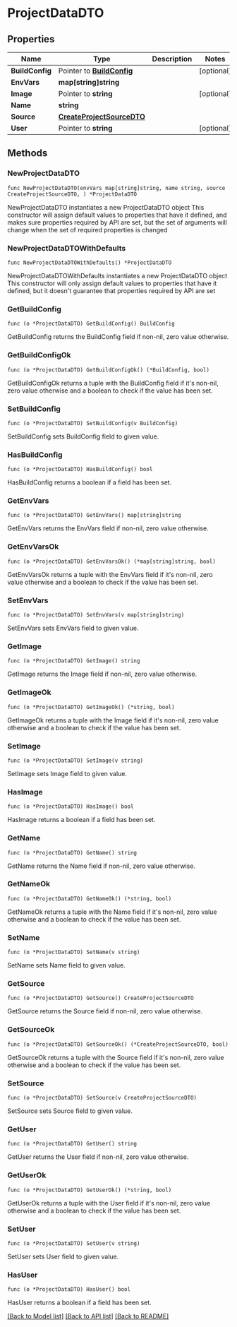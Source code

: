 # ProjectDataDTO

## Properties

Name | Type | Description | Notes
------------ | ------------- | ------------- | -------------
**BuildConfig** | Pointer to [**BuildConfig**](BuildConfig.md) |  | [optional] 
**EnvVars** | **map[string]string** |  | 
**Image** | Pointer to **string** |  | [optional] 
**Name** | **string** |  | 
**Source** | [**CreateProjectSourceDTO**](CreateProjectSourceDTO.md) |  | 
**User** | Pointer to **string** |  | [optional] 

## Methods

### NewProjectDataDTO

`func NewProjectDataDTO(envVars map[string]string, name string, source CreateProjectSourceDTO, ) *ProjectDataDTO`

NewProjectDataDTO instantiates a new ProjectDataDTO object
This constructor will assign default values to properties that have it defined,
and makes sure properties required by API are set, but the set of arguments
will change when the set of required properties is changed

### NewProjectDataDTOWithDefaults

`func NewProjectDataDTOWithDefaults() *ProjectDataDTO`

NewProjectDataDTOWithDefaults instantiates a new ProjectDataDTO object
This constructor will only assign default values to properties that have it defined,
but it doesn't guarantee that properties required by API are set

### GetBuildConfig

`func (o *ProjectDataDTO) GetBuildConfig() BuildConfig`

GetBuildConfig returns the BuildConfig field if non-nil, zero value otherwise.

### GetBuildConfigOk

`func (o *ProjectDataDTO) GetBuildConfigOk() (*BuildConfig, bool)`

GetBuildConfigOk returns a tuple with the BuildConfig field if it's non-nil, zero value otherwise
and a boolean to check if the value has been set.

### SetBuildConfig

`func (o *ProjectDataDTO) SetBuildConfig(v BuildConfig)`

SetBuildConfig sets BuildConfig field to given value.

### HasBuildConfig

`func (o *ProjectDataDTO) HasBuildConfig() bool`

HasBuildConfig returns a boolean if a field has been set.

### GetEnvVars

`func (o *ProjectDataDTO) GetEnvVars() map[string]string`

GetEnvVars returns the EnvVars field if non-nil, zero value otherwise.

### GetEnvVarsOk

`func (o *ProjectDataDTO) GetEnvVarsOk() (*map[string]string, bool)`

GetEnvVarsOk returns a tuple with the EnvVars field if it's non-nil, zero value otherwise
and a boolean to check if the value has been set.

### SetEnvVars

`func (o *ProjectDataDTO) SetEnvVars(v map[string]string)`

SetEnvVars sets EnvVars field to given value.


### GetImage

`func (o *ProjectDataDTO) GetImage() string`

GetImage returns the Image field if non-nil, zero value otherwise.

### GetImageOk

`func (o *ProjectDataDTO) GetImageOk() (*string, bool)`

GetImageOk returns a tuple with the Image field if it's non-nil, zero value otherwise
and a boolean to check if the value has been set.

### SetImage

`func (o *ProjectDataDTO) SetImage(v string)`

SetImage sets Image field to given value.

### HasImage

`func (o *ProjectDataDTO) HasImage() bool`

HasImage returns a boolean if a field has been set.

### GetName

`func (o *ProjectDataDTO) GetName() string`

GetName returns the Name field if non-nil, zero value otherwise.

### GetNameOk

`func (o *ProjectDataDTO) GetNameOk() (*string, bool)`

GetNameOk returns a tuple with the Name field if it's non-nil, zero value otherwise
and a boolean to check if the value has been set.

### SetName

`func (o *ProjectDataDTO) SetName(v string)`

SetName sets Name field to given value.


### GetSource

`func (o *ProjectDataDTO) GetSource() CreateProjectSourceDTO`

GetSource returns the Source field if non-nil, zero value otherwise.

### GetSourceOk

`func (o *ProjectDataDTO) GetSourceOk() (*CreateProjectSourceDTO, bool)`

GetSourceOk returns a tuple with the Source field if it's non-nil, zero value otherwise
and a boolean to check if the value has been set.

### SetSource

`func (o *ProjectDataDTO) SetSource(v CreateProjectSourceDTO)`

SetSource sets Source field to given value.


### GetUser

`func (o *ProjectDataDTO) GetUser() string`

GetUser returns the User field if non-nil, zero value otherwise.

### GetUserOk

`func (o *ProjectDataDTO) GetUserOk() (*string, bool)`

GetUserOk returns a tuple with the User field if it's non-nil, zero value otherwise
and a boolean to check if the value has been set.

### SetUser

`func (o *ProjectDataDTO) SetUser(v string)`

SetUser sets User field to given value.

### HasUser

`func (o *ProjectDataDTO) HasUser() bool`

HasUser returns a boolean if a field has been set.


[[Back to Model list]](../README.md#documentation-for-models) [[Back to API list]](../README.md#documentation-for-api-endpoints) [[Back to README]](../README.md)


